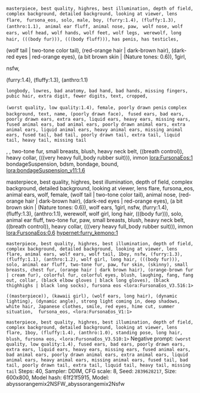 `masterpiece, best quality, highres, best illumination, depth of field, complex background, detailed background, looking at viewer, lens flare, `
`fursona_eos, solo, male, boy, (furry:1.4), (fluffy:1.3), (anthro:1.1), `
`animal ear fluff, animal nose, paw, `
`wolf nose, wolf ears, wolf head, wolf hands, wolf feet, wolf legs, `
`werewolf, long hair, (((body fur))), (((body fluff))),`
`has penis, has testicles, ` 

(wolf tail | two-tone color tail), (red-orange hair | dark-brown hair), (dark-red eyes | red-orange eyes), (a bit brown skin | (Nature tones: 0.6)), 1girl, 

nsfw, 

(furry:1.4), (fluffy:1.3), (anthro:1.1)

`longbody, lowres, bad anatomy, bad hand, bad hands, missing fingers, pubic hair, extra digit, fewer digits, text, cropped, `

`(worst quality, low quality:1.4), female, poorly drawn penis`
`complex background, text, name, (poorly drawn face), `
`fused ears, bad ears, poorly drawn ears, extra ears, liquid ears, heavy ears, missing ears, fused animal ears, bad animal ears, poorly drawn animal ears, extra animal ears, liquid animal ears, heavy animal ears, missing animal ears, fused tail, bad tail, poorly drawn tail, extra tail, liquid tail, heavy tail, missing tail`


, , two-tone fur, small breasts, blush, heavy neck belt, ((breath control)), heavy collar, (((very heavy full_body rubber suit))), inmon <lora:FursonaEos:1> bondageSuspension, bdsm, bondage, bound, <lora:bondageSuspension_v11:1.6>

masterpiece, best quality, highres, best illumination, depth of field, complex background, detailed background, looking at viewer, lens flare, fursona_eos, animal ears, wolf, female, (wolf tail | two-tone color tail), animal nose, (red-orange hair | dark-brown hair), (dark-red eyes | red-orange eyes), (a bit brown skin | (Nature tones: 0.6)), wolf ears, 1girl, nsfw, (furry:1.4), (fluffy:1.3), (anthro:1.1), werewolf, wolf girl, long hair, (((body fur))), solo, animal ear fluff, two-tone fur, paw,  small breasts, blush, heavy neck belt, ((breath control)), heavy collar, (((very heavy full_body rubber suit))), inmon <lora:FursonaEos:0.6> <hypernet:furry_kemono:1>

`masterpiece, best quality, highres, best illumination, depth of field, complex background, detailed background, looking at viewer, lens flare, animal ears, wolf ears, wolf tail, 1boy, nsfw, (furry:1.3), (fluffy:1.1), (anthro:1.2), wolf girl, long hair, (((body fur))), solo, animal ear fluff, two-tone fur, paw, fur skin, (skinny), small breasts, chest fur, (orange hair | dark brown hair), (orange-brown fur | cream fur), colorful fur, colorful eyes, blush, laughing, fang, fang out, collar, (black elbow gloves | black long gloves), (black thighhighs | black long socks), fursona eos <lora:FursonaEos_V3.516:1>`



`((masterpiece)), (kawaii girl), (wolf ears, long hair), (dynamic lighting), (dynamic angle), strong light coming in, deep shadows, white hair, Japanese clothes, smile, red eyes, hime cut, summer situation,  fursona_eos, <lora:FursonaEos_V1:1>`

`masterpiece, best quality, highres, best illumination, depth of field, complex background, detailed background, looking at viewer, lens flare, 1boy, (fluffy:1.4), (anthro:1.0), standing pose, long hair, blush, fursona eos, <lora:FursonaEos_V3.510:1>`
Negative prompt: `(worst quality, low quality:1.4), fused ears, bad ears, poorly drawn ears, extra ears, liquid ears, heavy ears, missing ears, fused animal ears, bad animal ears, poorly drawn animal ears, extra animal ears, liquid animal ears, heavy animal ears, missing animal ears, fused tail, bad tail, poorly drawn tail, extra tail, liquid tail, heavy tail, missing tail`
Steps: 40, Sampler: DDIM, CFG scale: 8, Seed: `2839628217`, Size: 600x800, Model hash: 61f21f5915, Model: abyssorangemix2NSFW_abyssorangemix2Nsfw